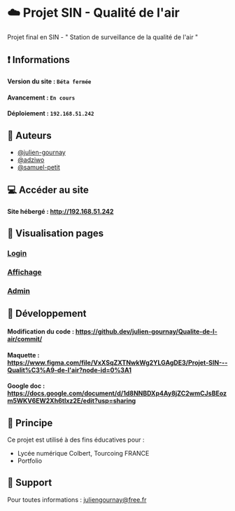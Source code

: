 
# ☁️ Projet SIN - Qualité de l'air

Projet final en SIN - " Station de surveillance de la qualité de l'air "

## ❗ Informations

#### Version du site : ` Béta fermée `
#### Avancement : ` En cours `
#### Déploiement : ` 192.168.51.242 `


## 🧩 Auteurs

- [@julien-gournay](https://github.com/julien-gournay)
- [@adziwo](https://github.com/Adziwo)
- [@samuel-petit](https://github.com/albatar)


## 💻 Accéder au site

#### Site hébergé : http://192.168.51.242


## 👀 Visualisation pages

### [Login](https://julien-gournay.github.io/Qualite-de-l-air/index)
### [Affichage](https://julien-gournay.github.io/Qualite-de-l-air/affichage)
### [Admin](https://julien-gournay.github.io/Qualite-de-l-air/admin)


## 🔐 Développement

#### Modification du code : https://github.dev/julien-gournay/Qualite-de-l-air/commit/
#### Maquette : https://www.figma.com/file/VxXSqZXTNwkWg2YLGAgDE3/Projet-SIN---Qualit%C3%A9-de-l'air?node-id=0%3A1
#### Google doc : https://docs.google.com/document/d/1d8NNBDXp4Ay8jZC2wmCJsBEozm5WKV6EW2Xh6tlxz2E/edit?usp=sharing 

## 💚 Principe

Ce projet est utilisé à des fins éducatives pour :

- Lycée numérique Colbert, Tourcoing FRANCE
- Portfolio


## 🔨 Support

Pour toutes informations : juliengournay@free.fr


